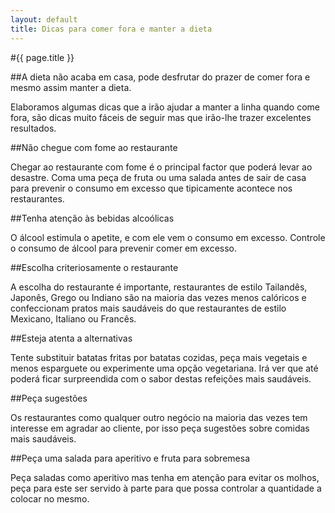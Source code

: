 ```yaml
---
layout: default
title: Dicas para comer fora e manter a dieta
---
```


#{{ page.title }}

##A dieta não acaba em casa, pode desfrutar do prazer de comer fora e mesmo assim manter a dieta.

Elaboramos algumas dicas que a irão ajudar a manter a linha quando come fora, são dicas muito fáceis de seguir mas que irão-lhe trazer excelentes resultados.

##Não chegue com fome ao restaurante

Chegar ao restaurante com fome é o principal factor que poderá levar ao desastre. Coma uma peça de fruta ou uma salada antes de sair de casa para prevenir o consumo em excesso que tipicamente acontece nos restaurantes.

##Tenha atenção às bebidas alcoólicas

O álcool estimula o apetite, e com ele vem o consumo em excesso. Controle o consumo de álcool para prevenir comer em excesso.

##Escolha criteriosamente o restaurante

A escolha do restaurante é importante, restaurantes de estilo Tailandês, Japonês, Grego ou Indiano são na maioria das vezes menos calóricos e confeccionam pratos mais saudáveis do que restaurantes de estilo Mexicano, Italiano ou Francês.

##Esteja atenta a alternativas

Tente substituir batatas fritas por batatas cozidas, peça mais vegetais e menos esparguete ou experimente uma opção vegetariana. Irá ver que até poderá ficar surpreendida com o sabor destas refeições mais saudáveis.

##Peça sugestões

Os restaurantes como qualquer outro negócio na maioria das vezes tem interesse em agradar ao cliente, por isso peça sugestões sobre comidas mais saudáveis.

##Peça uma salada para aperitivo e fruta para sobremesa

Peça saladas como aperitivo mas tenha em atenção para evitar os molhos, peça para este ser servido à parte para que possa controlar a quantidade a colocar no mesmo.